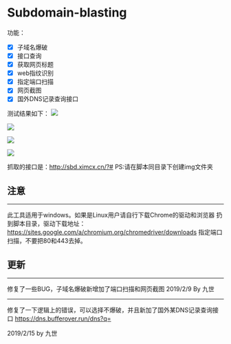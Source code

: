 # Subdomain-blasting
功能：
- [x] 子域名爆破   
- [x] 接口查询
- [x] 获取网页标题
- [x] web指纹识别 
- [x] 指定端口扫描
- [x] 网页截图
- [x] 国外DNS记录查询接口

测试结果如下：
![](https://s2.ax1x.com/2019/02/15/krmn3D.png)

![](https://s2.ax1x.com/2019/02/15/krmQud.md.png)

![](https://s2.ax1x.com/2019/02/15/krmlDA.png)

![](https://s2.ax1x.com/2019/02/15/krm8Et.png)



抓取的接口是：http://sbd.ximcx.cn/?#
PS:请在脚本同目录下创建img文件夹

## 注意 ##
- - -
此工具适用于windows。如果是Linux用户请自行下载Chrome的驱动和浏览器
扔到脚本目录，驱动下载地址：https://sites.google.com/a/chromium.org/chromedriver/downloads
指定端口扫描，不要把80和443去掉。

## 更新 ##
- - -
修复了一些BUG，子域名爆破新增加了端口扫描和网页截图
2019/2/9 By 九世

- - -
修复了一下逻辑上的错误，可以选择不爆破，并且新加了国外某DNS记录查询接口
https://dns.bufferover.run/dns?q=

2019/2/15 by 九世
